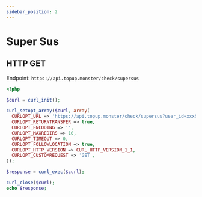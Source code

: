 ```yaml
---
sidebar_position: 2
---
```


# Super Sus

## HTTP GET

Endpoint: `https://api.topup.monster/check/supersus`

```php
<?php

$curl = curl_init();

curl_setopt_array($curl, array(
  CURLOPT_URL => 'https://api.topup.monster/check/supersus?user_id=xxx&api_key=xxx',
  CURLOPT_RETURNTRANSFER => true,
  CURLOPT_ENCODING => '',
  CURLOPT_MAXREDIRS => 10,
  CURLOPT_TIMEOUT => 0,
  CURLOPT_FOLLOWLOCATION => true,
  CURLOPT_HTTP_VERSION => CURL_HTTP_VERSION_1_1,
  CURLOPT_CUSTOMREQUEST => 'GET',
));

$response = curl_exec($curl);

curl_close($curl);
echo $response;
```
